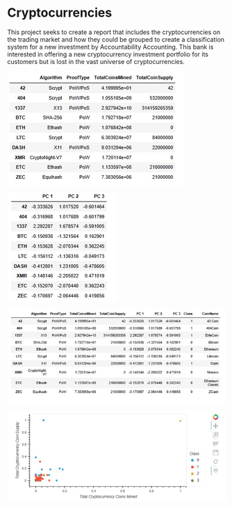 # Cryptocurrencies 
 This project seeks to create a report that includes the cryptocurrencies on the trading market and how they could be grouped to create a classification system for a new investment by Accountability Accounting. This bank is interested in offering a new cryptocurrency investment portfolio for its customers but is lost in the vast universe of cryptocurrencies.
 
 
![image](https://github.com/ras52017/Cryptocurrencies-/blob/main/images/Screenshot%202023-01-17%20234834.jpg)

![image](https://github.com/ras52017/Cryptocurrencies-/blob/main/images/Screenshot%202023-01-17%20234937.jpg)

![image](https://github.com/ras52017/Cryptocurrencies-/blob/main/images/Screenshot%202023-01-17%20235005.jpg)

![image](https://github.com/ras52017/Cryptocurrencies-/blob/main/images/Screenshot%202023-01-17%20235031.jpg)

